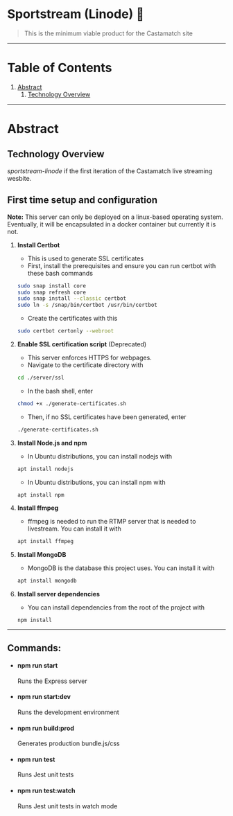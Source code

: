 # Sportstream (Linode) :rocket:
> This is the minimum viable product for the Castamatch site

---

# Table of Contents

1.  [Abstract](#Abstract)
    1.  [Technology Overview](#Technology-Overview)

---

# Abstract

## Technology Overview

_sportstream-linode_ if the first iteration of the Castamatch live streaming
wesbite.

## First time setup and configuration

**Note:** This server can only be deployed on a linux-based operating 
system. Eventually, it will be encapsulated in a docker container but currently 
it is not.

1. **Install Certbot**
    -   This is used to generate SSL certificates
    -   First, install the prerequisites and ensure you can run certbot with these bash commands
    ```bash
    sudo snap install core
    sudo snap refresh core
    sudo snap install --classic certbot
    sudo ln -s /snap/bin/certbot /usr/bin/certbot
    ```
    -   Create the certificates with this
    ```bash
    sudo certbot certonly --webroot
    ```

1.  **Enable SSL certification script** (Deprecated)
    -   This server enforces HTTPS for webpages.
    -   Navigate to the certificate directory with 
    ```bash
    cd ./server/ssl
    ```
    -   In the bash shell, enter
    ```bash
    chmod +x ./generate-certificates.sh 
    ```
    -   Then, if no SSL certificates have been generated, enter
    ```bash
    ./generate-certificates.sh
    ```

1.  **Install Node.js and npm**
    -   In Ubuntu distributions, you can install nodejs with
    ```bash
    apt install nodejs
    ```
    -   In Ubuntu distributions, you can install npm with
    ```bash
    apt install npm
    ```

1.  **Install ffmpeg**
    -   ffmpeg is needed to run the RTMP server that is needed to livestream. You can install it with
    ```bash
    apt install ffmpeg
    ```

1.  **Install MongoDB**
    -   MongoDB is the database this project uses. You can install it with
    ```bash
    apt install mongodb
    ```

1.  **Install server dependencies**
    -   You can install dependencies from the root of the project with
    ```node
    npm install
    ```

---
## Commands: 

-   #### npm run start
    Runs the Express server

-   #### npm run start:dev
    Runs the development environment

-   #### npm run build:prod
    Generates production bundle.js/css

-   #### npm run test
    Runs Jest unit tests

-   #### npm run test:watch
    Runs Jest unit tests in watch mode